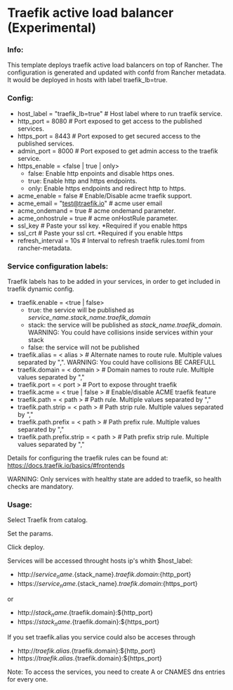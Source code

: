 # Traefik active load balancer (Experimental)

### Info:

 This template deploys traefik active load balancers on top of Rancher. The configuration is generated and updated with confd from Rancher metadata. 
 It would be deployed in hosts with label traefik_lb=true.

### Config:

- host_label = "traefik_lb=true" # Host label where to run traefik service.
- http_port = 8080  # Port exposed to get access to the published services.
- https_port = 8443  # Port exposed to get secured access to the published services.
- admin_port = 8000  # Port exposed to get admin access to the traefik service.
- https_enable = <false | true | only>
  - false: Enable http enpoints and disable https ones.
  - true: Enable http and https endpoints.
  - only: Enable https endpoints and redirect http to https.
- acme_enable = false               # Enable/Disable acme traefik support.
- acme_email = "test@traefik.io"    # acme user email
- acme_ondemand = true              # acme ondemand parameter.
- acme_onhostrule = true            # acme onHostRule parameter.
- ssl_key # Paste your ssl key. *Required if you enable https
- ssl_crt # Paste your ssl crt. *Required if you enable https
- refresh_interval = 10s  # Interval to refresh traefik rules.toml from rancher-metadata.

### Service configuration labels:

Traefik labels has to be added in your services, in order to get included in traefik dynamic config.

- traefik.enable = <true | false> 
  - true: the service will be published as *service_name.stack_name.traefik_domain*
  - stack: the service will be published as *stack_name.traefik_domain*. WARNING: You could have collisions inside services within your stack
  - false: the service will not be published
- traefik.alias = < alias >         # Alternate names to route rule. Multiple values separated by ",". WARNING: You could have collisions BE CAREFULL
- traefik.domain = < domain >       # Domain names to route rule. Multiple values separated by "," 
- traefik.port = < port >           # Port to expose throught traefik  
- traefik.acme = < true | false >   # Enable/disable ACME traefik feature
- traefik.path = < path >                   # Path rule. Multiple values separated by ","
- traefik.path.strip = < path >             # Path strip rule. Multiple values separated by ","
- traefik.path.prefix = < path >            # Path prefix rule. Multiple values separated by ","
- traefik.path.prefix.strip = < path >      # Path prefix strip rule. Multiple values separated by ","

Details for configuring the traefik rules can be found at: https://docs.traefik.io/basics/#frontends

WARNING: Only services with healthy state are added to traefik, so health checks are mandatory.

### Usage:

 Select Traefik from catalog. 
 
 Set the params.

 Click deploy.

 Services will be accessed throught hosts ip's whith $host_label: 

 - http://${service_name}.${stack_name}.${traefik.domain}:${http_port}
 - https://${service_name}.${stack_name}.${traefik.domain}:${https_port}
 
 or 
 
 - http://${stack_name}.${traefik.domain}:${http_port}
 - https://${stack_name}.${traefik.domain}:${https_port}

 If you set traefik.alias you service could also be acceses through

 - http://${traefik.alias}.${traefik.domain}:${http_port}
 - https://${traefik.alias}.${traefik.domain}:${https_port}

Note: To access the services, you need to create A or CNAMES dns entries for every one. 

